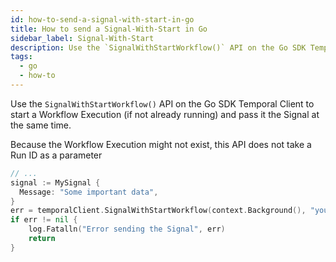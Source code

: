 ```yaml
---
id: how-to-send-a-signal-with-start-in-go
title: How to send a Signal-With-Start in Go
sidebar_label: Signal-With-Start
description: Use the `SignalWithStartWorkflow()` API on the Go SDK Temporal Client to start a Workflow Execution (if not already running) and pass it the Signal at the same time.
tags:
  - go
  - how-to
---
```


Use the `SignalWithStartWorkflow()` API on the Go SDK Temporal Client to start a Workflow Execution (if not already running) and pass it the Signal at the same time.

Because the Workflow Execution might not exist, this API does not take a Run ID as a parameter

```go
// ...
signal := MySignal {
  Message: "Some important data",
}
err = temporalClient.SignalWithStartWorkflow(context.Background(), "your-workflow-id", "your-signal-name", signal)
if err != nil {
	log.Fatalln("Error sending the Signal", err)
	return
}
```
